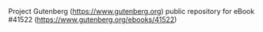 Project Gutenberg (https://www.gutenberg.org) public repository for eBook #41522 (https://www.gutenberg.org/ebooks/41522)
